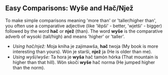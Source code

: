 ## Easy Comparisons: Wyše and Hač/Njež

To make simple comparisons meaning 'more than' or 'taller/higher than', you often use a comparative adjective (like 'lěpši' - better, 'wjetši' - bigger) followed by the word __hač__ or __njež__ (than). The word __wyše__ is the comparative adverb of wysoki (tall/high) and means 'higher' or 'taller'.

*   _Using hač/njež:_ Moja kniha je zajimawša, __hač__ twoja (My book is more interesting than yours). Wón je starši, __njež__ ja (He is older than me).
*   _Using wyši/wyše:_ Ta hora je __wyša__ hač tamón hórka (That mountain is higher than that hill). Wón skoči __wyše__ hač norma (He jumped higher than the norm).